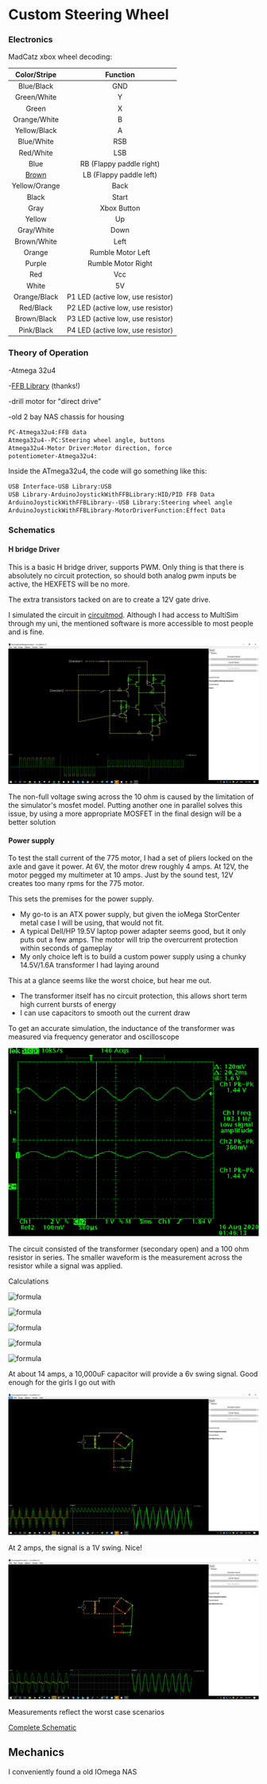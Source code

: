 # Custom Steering Wheel

### Electronics

MadCatz xbox wheel decoding:

|             Color/Stripe              |         Function         |
| :-----------------------------------: | :----------------------: |
|              Blue/Black              |           GND            |
|              Green/White              |            Y             |
|                 Green                 |            X             |
|             Orange/White              |            B             |
|             Yellow/Black              |            A             |
|              Blue/White               |           RSB            |
|               Red/White               |           LSB            |
|                 Blue                  | RB (Flappy paddle right) |
| [Brown](https://youtu.be/lzqCQxi3ENE) | LB (Flappy paddle left)  |
| Yellow/Orange | Back |
| Black | Start |
| Gray | Xbox Button |
| Yellow | Up |
|              Gray/White               |               Down                |
|              Brown/White              |               Left                |
|                Orange                 |         Rumble Motor Left         |
|                Purple                 |        Rumble Motor Right         |
|                  Red                  |                Vcc                |
| White | 5V |
| Orange/Black | P1 LED (active low, use resistor) |
| Red/Black | P2 LED (active low, use resistor) |
| Brown/Black | P3 LED (active low, use resistor) |
| Pink/Black | P4 LED (active low, use resistor) |

### Theory of Operation

-Atmega 32u4

-[FFB Library](https://github.com/YukMingLaw/ArduinoJoystickWithFFBLibrary) (thanks!)

-drill motor for "direct drive"

-old 2 bay NAS chassis for housing

```sequence
PC-Atmega32u4:FFB data
Atmega32u4--PC:Steering wheel angle, buttons
Atmega32u4-Motor Driver:Motor direction, force
potentiometer-Atmega32u4:
```

Inside the ATmega32u4, the code will go something like this:

```sequence
USB Interface-USB Library:USB
USB Library-ArduinoJoystickWithFFBLibrary:HID/PID FFB Data
ArduinoJoystickWithFFBLibrary--USB Library:Steering wheel angle
ArduinoJoystickWithFFBLibrary-MotorDriverFunction:Effect Data
```

### Schematics

#### H bridge Driver

This is a basic H bridge driver, supports PWM. Only thing is that there is absolutely no circuit protection, so should both analog pwm inputs be active, the HEXFETS will be no more.

The extra transistors tacked on are to create a 12V gate drive.

I simulated the circuit in [circuitmod](https://sourceforge.net/projects/circuitmod/). Although I had access to MultiSim through my uni, the mentioned software is more accessible to most people and is fine.

![HBridgeSimulation](/pics/HBridgeSimulation.png)

The non-full voltage swing across the 10 ohm is caused by the limitation of the simulator's mosfet model. Putting another one in parallel solves this issue, by using a more appropriate MOSFET in the final design will be a better solution

#### Power supply

To test the stall current of the 775 motor, I had a set of pliers locked on the axle and gave it power. At 6V, the motor drew roughly 4 amps. At 12V, the motor pegged my multimeter at 10 amps. Just by the sound test, 12V creates too many rpms for the 775 motor.

This sets the premises for the power supply. 

- My go-to is an ATX power supply, but given the ioMega StorCenter metal case I will be using, that would not fit. 
- A typical Dell/HP 19.5V laptop power adapter seems good, but it only puts out a few amps. The motor will trip the overcurrent protection within seconds of gameplay
- My only choice left is to build a custom power supply using a chunky 14.5V/1.6A transformer I had laying around

This at a glance seems like the worst choice, but hear me out. 

- The transformer itself has no circuit protection, this allows short term high current bursts of energy
- I can use capacitors to smooth out the current draw

To get an accurate simulation, the inductance of the transformer was measured via frequency generator and oscilloscope

![TrafoInductanceTest](/pics/TrafoInductanceTest.png)

The circuit consisted of the transformer (secondary open) and a 100 ohm resistor in series. The smaller waveform is the measurement across the resistor while a signal was applied.

Calculations

![formula](https://render.githubusercontent.com/render/math?math=X_L=2%20\pi%20fL)

![formula](https://render.githubusercontent.com/render/math?math=L=\frac{2%20\pi%20f}{X_L})

![formula](https://render.githubusercontent.com/render/math?math=\frac{1.44V}{.36V}=\frac{X_L}{100Ω})

![formula](https://render.githubusercontent.com/render/math?math=X_L=400ohm)

![formula](https://render.githubusercontent.com/render/math?math=L=\frac{2%20\pi%20103.1hz}{400Ω}=1.62H)


At about 14 amps, a 10,000uF capacitor will provide a 6v swing signal. Good enough for the girls I go out with

![PowerSupplySim](/pics/PowerSupplySim.png)

At 2 amps, the signal is a 1V swing. Nice!

![PowerSupplySimLowCurrent](/pics/PowerSupplySimLowCurrent.png)

Measurements reflect the worst case scenarios 

[Complete Schematic](https://github.com/joesphan/Fullmotion-Racing-Sim/blob/master/Steering%20Wheel/Controller/Schematics%20and%20simulation/FullSchematic.pdf)

## Mechanics

I conveniently found a old IOmega NAS 

